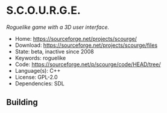 # S.C.O.U.R.G.E.

_Roguelike game with a 3D user interface._

- Home: https://sourceforge.net/projects/scourge/
- Download: https://sourceforge.net/projects/scourge/files
- State: beta, inactive since 2008
- Keywords: roguelike
- Code: https://sourceforge.net/p/scourge/code/HEAD/tree/
- Language(s): C++
- License: GPL-2.0
- Dependencies: SDL

## Building

